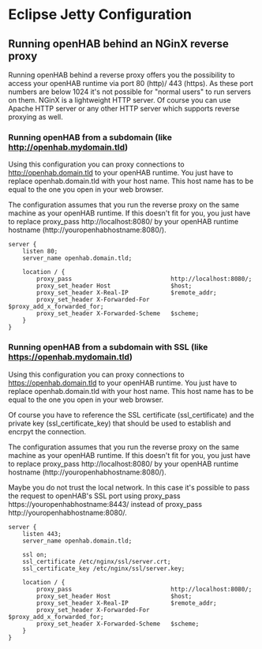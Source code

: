 
# Eclipse Jetty Configuration


## Running openHAB behind an NGinX reverse proxy

Running openHAB behind a reverse proxy offers you the possibility to access your openHAB runtime via port 80 (http)/ 443 (https). As these port numbers are below 1024 it's not possible for "normal users" to run servers on them. NGinX is a lightweight HTTP server. Of course you can use Apache HTTP server or any other HTTP server which supports reverse proxying as well.

### Running openHAB from a subdomain (like http://openhab.mydomain.tld)

Using this configuration you can proxy connections to http://openhab.domain.tld to your openHAB runtime. You just have to replace openhab.domain.tld with your host name. This host name has to be equal to the one you open in your web browser.

The configuration assumes that you run the reverse proxy on the same machine as your openHAB runtime. If this doesn't fit for you, you just have to replace proxy_pass http://localhost:8080/ by your openHAB runtime hostname (http://youropenhabhostname:8080/).

	server {
		listen 80;
		server_name openhab.domain.tld;
	
		location / {
			proxy_pass                            http://localhost:8080/;
			proxy_set_header Host                 $host;
			proxy_set_header X-Real-IP            $remote_addr;
			proxy_set_header X-Forwarded-For      $proxy_add_x_forwarded_for;
			proxy_set_header X-Forwarded-Scheme   $scheme;		
		}
	}

### Running openHAB from a subdomain with SSL (like https://openhab.mydomain.tld)

Using this configuration you can proxy connections to https://openhab.domain.tld to your openHAB runtime. You just have to replace openhab.domain.tld with your host name. This host name has to be equal to the one you open in your web browser.

Of course you have to reference the SSL certificate (ssl\_certificate) and the private key (ssl\_certificate\_key) that should be used to establish and encrpyt the connection.

The configuration assumes that you run the reverse proxy on the same machine as your openHAB runtime. If this doesn't fit for you, you just have to replace proxy_pass http://localhost:8080/ by your openHAB runtime hostname (http://youropenhabhostname:8080/).

Maybe you do not trust the local network. In this case it's possible to pass the request to openHAB's SSL port using proxy\_pass https://youropenhabhostname:8443/ instead of proxy\_pass http://youropenhabhostname:8080/.

	server {
		listen 443;
		server_name openhab.domain.tld;
		
		ssl on;
		ssl_certificate /etc/nginx/ssl/server.crt;
		ssl_certificate_key /etc/nginx/ssl/server.key;
	
		location / {
			proxy_pass                            http://localhost:8080/;
			proxy_set_header Host                 $host;
			proxy_set_header X-Real-IP            $remote_addr;
			proxy_set_header X-Forwarded-For      $proxy_add_x_forwarded_for;
			proxy_set_header X-Forwarded-Scheme   $scheme;		
		}
	}
	
